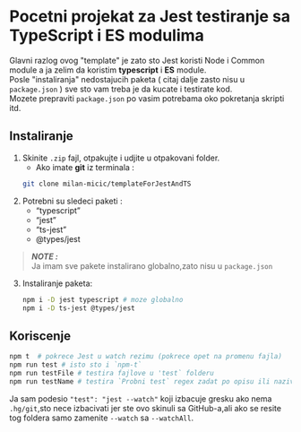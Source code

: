 # Pocetni projekat za Jest testiranje sa TypeScript i ES modulima
Glavni razlog ovog "template" je zato sto Jest koristi Node i Common module a ja zelim da koristim **typescript** i **ES** module.  
Posle "instaliranja" nedostajucih paketa ( citaj dalje zasto nisu u `package.json` ) sve sto vam treba je da kucate i testirate kod.  
Mozete prepraviti `package.json` po vasim potrebama oko pokretanja skripti itd.
## Instaliranje
1. Skinite `.zip` fajl, otpakujte i udjite u otpakovani folder.
    - Ako imate **git** iz terminala :
    ```bash
    git clone milan-micic/templateForJestAndTS
    ```
2. Potrebni su sledeci paketi :
    - “typescript”
    - “jest”
    - “ts-jest”
    - @types/jest 

>***NOTE :***      
    Ja imam sve pakete instalirano globalno,zato nisu u `package.json`

3. Instaliranje paketa:
    ```bash
    npm i -D jest typescript # moze globalno
    npm i -D ts-jest @types/jest
    ```
## Koriscenje

```bash
npm t  # pokrece Jest u watch rezimu (pokrece opet na promenu fajla)
npm run test # isto sto i `npm-t`
npm run testFile # testira fajlove u 'test` folderu
npm run testName # testira `Probni test` regex zadat po opisu ili nazivu testa u test fajlovima
```
Ja sam podesio `"test": "jest --watch"` koji izbacuje gresku ako nema `.hg/git`,sto nece izbacivati jer ste ovo skinuli sa GitHub-a,ali ako se resite tog foldera samo zamenite `--watch`  sa `--watchAll`.  